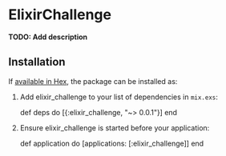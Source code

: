 # ElixirChallenge

**TODO: Add description**

## Installation

If [available in Hex](https://hex.pm/docs/publish), the package can be installed as:

  1. Add elixir_challenge to your list of dependencies in `mix.exs`:

        def deps do
          [{:elixir_challenge, "~> 0.0.1"}]
        end

  2. Ensure elixir_challenge is started before your application:

        def application do
          [applications: [:elixir_challenge]]
        end

